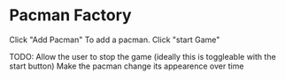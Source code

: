 # Pacman Factory

Click "Add Pacman" To add a pacman.
Click "start Game"

TODO:
Allow the user to stop the game (ideally this is toggleable with the start button)
Make the pacman change its appearence over time
